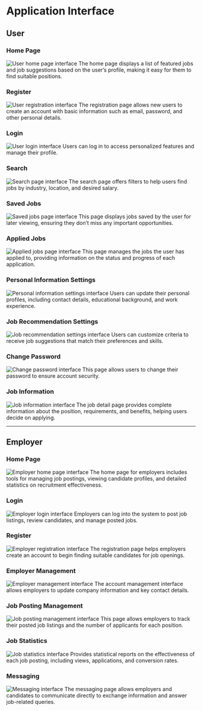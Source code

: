 # Application Interface

## User

### Home Page
![User home page interface](https://github.com/user-attachments/assets/d22a48e1-a19f-4863-9f5a-6f1a1eb179ba)
The home page displays a list of featured jobs and job suggestions based on the user’s profile, making it easy for them to find suitable positions.

### Register
![User registration interface](https://github.com/user-attachments/assets/92c6d846-1b3e-4cfa-b5f1-40fdaba1e230)
The registration page allows new users to create an account with basic information such as email, password, and other personal details.

### Login
![User login interface](https://github.com/user-attachments/assets/b0090fad-0a0c-4e5b-bcc3-eda3c6dab90f)
Users can log in to access personalized features and manage their profile.

### Search
![Search page interface](https://github.com/user-attachments/assets/e16b2107-adf0-4feb-99c8-b862e3ffda26)
The search page offers filters to help users find jobs by industry, location, and desired salary.

### Saved Jobs
![Saved jobs page interface](https://github.com/user-attachments/assets/eecce5fc-7df6-4147-9a52-3ff5fc39afe3)
This page displays jobs saved by the user for later viewing, ensuring they don’t miss any important opportunities.

### Applied Jobs
![Applied jobs page interface](https://github.com/user-attachments/assets/e3df7545-7ee6-4b3a-b627-f6dd0e14a6e9)
This page manages the jobs the user has applied to, providing information on the status and progress of each application.

### Personal Information Settings
![Personal information settings interface](https://github.com/user-attachments/assets/5b8f1374-78c2-4cf9-ab0f-354cf7481f3f)
Users can update their personal profiles, including contact details, educational background, and work experience.

### Job Recommendation Settings
![Job recommendation settings interface](https://github.com/user-attachments/assets/719f17b9-cd95-4ae0-afea-3b428c890a59)
Users can customize criteria to receive job suggestions that match their preferences and skills.

### Change Password
![Change password interface](https://github.com/user-attachments/assets/fa37e21c-322c-4292-b110-7fc4a8e1043d)
This page allows users to change their password to ensure account security.

### Job Information
![Job information interface](https://github.com/user-attachments/assets/e46b8267-feae-4f5d-99a6-ddb10d4e62b8)
The job detail page provides complete information about the position, requirements, and benefits, helping users decide on applying.

---

## Employer

### Home Page
![Employer home page interface](https://github.com/user-attachments/assets/adb97efd-6eaa-4e1b-a662-51b1b95d7e49)
The home page for employers includes tools for managing job postings, viewing candidate profiles, and detailed statistics on recruitment effectiveness.

### Login
![Employer login interface](https://github.com/user-attachments/assets/0e505977-bf23-4797-a8c8-000bde53c1b3)
Employers can log into the system to post job listings, review candidates, and manage posted jobs.

### Register
![Employer registration interface](https://github.com/user-attachments/assets/75d67656-a8c9-4afd-8fe8-b3eac85420dc)
The registration page helps employers create an account to begin finding suitable candidates for job openings.

### Employer Management
![Employer management interface](https://github.com/user-attachments/assets/fb422741-98de-46b6-a5dd-974c7fbda042)
The account management interface allows employers to update company information and key contact details.

### Job Posting Management
![Job posting management interface](https://github.com/user-attachments/assets/58ca6177-73d2-415c-a81e-16bf15d65d9a)
This page allows employers to track their posted job listings and the number of applicants for each position.

### Job Statistics
![Job statistics interface](https://github.com/user-attachments/assets/6a8bab49-3b68-4925-89e1-b2789df5f58a)
Provides statistical reports on the effectiveness of each job posting, including views, applications, and conversion rates.

### Messaging
![Messaging interface](https://github.com/user-attachments/assets/4d733ae1-026f-48d6-8452-242dda7961f9)
The messaging page allows employers and candidates to communicate directly to exchange information and answer job-related queries.
